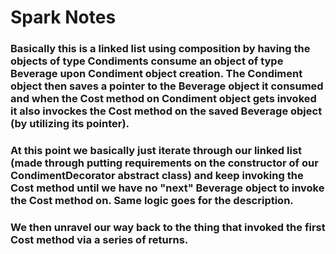 # Spark Notes

### Basically this is a linked list using composition by having the objects of type Condiments consume an object of type Beverage upon Condiment object creation. The Condiment object then saves a pointer to the Beverage object it consumed and when the Cost method on Condiment object gets invoked it also invockes the Cost method on the saved Beverage object (by utilizing its pointer).

### At this point we basically just iterate through our linked list (made through putting requirements on the constructor of our CondimentDecorator abstract class) and keep invoking the Cost method until we have no "next" Beverage object to invoke the Cost method on. Same logic goes for the description.

### We then unravel our way back to the thing that invoked the first Cost method via a series of returns. 
